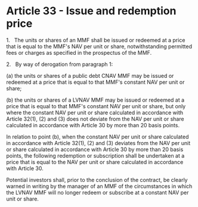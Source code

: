 # Article 33 - Issue and redemption price


1.   The units or shares of an MMF shall be issued or redeemed at a price that is equal to the MMF's NAV per unit or share, notwithstanding permitted fees or charges as specified in the prospectus of the MMF.

2.   By way of derogation from paragraph 1:

(a) the units or shares of a public debt CNAV MMF may be issued or redeemed at a price that is equal to that MMF's constant NAV per unit or share;

(b) the units or shares of a LVNAV MMF may be issued or redeemed at a price that is equal to that MMF's constant NAV per unit or share, but only where the constant NAV per unit or share calculated in accordance with Article 32(1), (2) and (3) does not deviate from the NAV per unit or share calculated in accordance with Article 30 by more than 20 basis points.

In relation to point (b), when the constant NAV per unit or share calculated in accordance with Article 32(1), (2) and (3) deviates from the NAV per unit or share calculated in accordance with Article 30 by more than 20 basis points, the following redemption or subscription shall be undertaken at a price that is equal to the NAV per unit or share calculated in accordance with Article 30.

Potential investors shall, prior to the conclusion of the contract, be clearly warned in writing by the manager of an MMF of the circumstances in which the LVNAV MMF will no longer redeem or subscribe at a constant NAV per unit or share.
